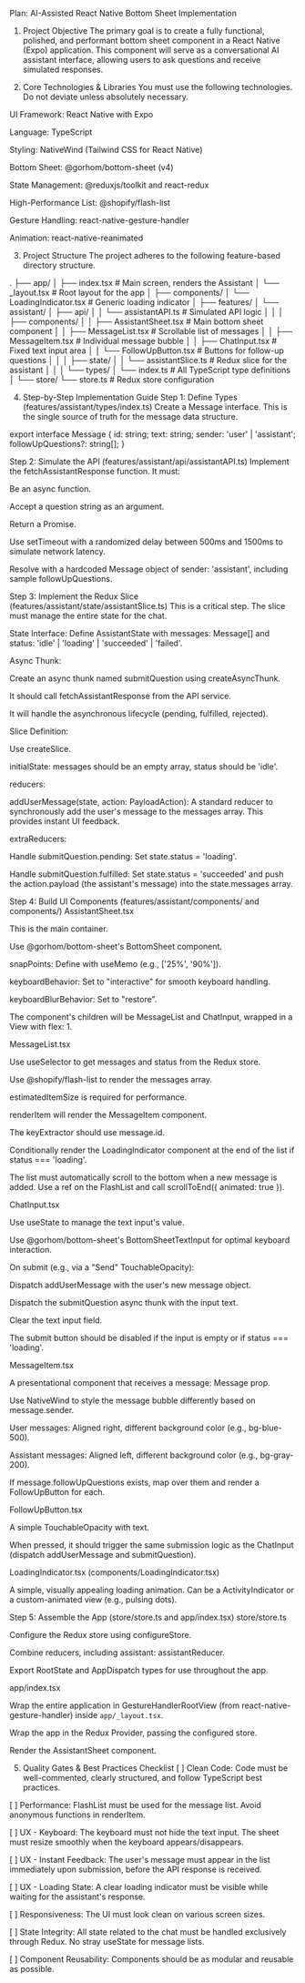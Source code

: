 Plan: AI-Assisted React Native Bottom Sheet Implementation

1. Project Objective
   The primary goal is to create a fully functional, polished, and performant bottom sheet component in a React Native (Expo) application. This component will serve as a conversational AI assistant interface, allowing users to ask questions and receive simulated responses.

2. Core Technologies & Libraries
   You must use the following technologies. Do not deviate unless absolutely necessary.

UI Framework: React Native with Expo

Language: TypeScript

Styling: NativeWind (Tailwind CSS for React Native)

Bottom Sheet: @gorhom/bottom-sheet (v4)

State Management: @reduxjs/toolkit and react-redux

High-Performance List: @shopify/flash-list

Gesture Handling: react-native-gesture-handler

Animation: react-native-reanimated

3. Project Structure
   The project adheres to the following feature-based directory structure.

.
├── app/
│ ├── index.tsx # Main screen, renders the Assistant
│ └── \_layout.tsx # Root layout for the app
│
├── components/
│ └── LoadingIndicator.tsx # Generic loading indicator
│
├── features/
│ └── assistant/
│ ├── api/
│ │ └── assistantAPI.ts # Simulated API logic
│ │
│ ├── components/
│ │ ├── AssistantSheet.tsx # Main bottom sheet component
│ │ ├── MessageList.tsx # Scrollable list of messages
│ │ ├── MessageItem.tsx # Individual message bubble
│ │ ├── ChatInput.tsx # Fixed text input area
│ │ └── FollowUpButton.tsx # Buttons for follow-up questions
│ │
│ ├── state/
│ │ └── assistantSlice.ts # Redux slice for the assistant
│ │
│ └── types/
│ └── index.ts # All TypeScript type definitions
│
└── store/
└── store.ts # Redux store configuration

4. Step-by-Step Implementation Guide
   Step 1: Define Types (features/assistant/types/index.ts)
   Create a Message interface. This is the single source of truth for the message data structure.

export interface Message {
id: string;
text: string;
sender: 'user' | 'assistant';
followUpQuestions?: string[];
}

Step 2: Simulate the API (features/assistant/api/assistantAPI.ts)
Implement the fetchAssistantResponse function. It must:

Be an async function.

Accept a question string as an argument.

Return a Promise<Message>.

Use setTimeout with a randomized delay between 500ms and 1500ms to simulate network latency.

Resolve with a hardcoded Message object of sender: 'assistant', including sample followUpQuestions.

Step 3: Implement the Redux Slice (features/assistant/state/assistantSlice.ts)
This is a critical step. The slice must manage the entire state for the chat.

State Interface: Define AssistantState with messages: Message[] and status: 'idle' | 'loading' | 'succeeded' | 'failed'.

Async Thunk:

Create an async thunk named submitQuestion using createAsyncThunk.

It should call fetchAssistantResponse from the API service.

It will handle the asynchronous lifecycle (pending, fulfilled, rejected).

Slice Definition:

Use createSlice.

initialState: messages should be an empty array, status should be 'idle'.

reducers:

addUserMessage(state, action: PayloadAction<Message>): A standard reducer to synchronously add the user's message to the messages array. This provides instant UI feedback.

extraReducers:

Handle submitQuestion.pending: Set state.status = 'loading'.

Handle submitQuestion.fulfilled: Set state.status = 'succeeded' and push the action.payload (the assistant's message) into the state.messages array.

Step 4: Build UI Components (features/assistant/components/ and components/)
AssistantSheet.tsx

This is the main container.

Use @gorhom/bottom-sheet's BottomSheet component.

snapPoints: Define with useMemo (e.g., ['25%', '90%']).

keyboardBehavior: Set to "interactive" for smooth keyboard handling.

keyboardBlurBehavior: Set to "restore".

The component's children will be MessageList and ChatInput, wrapped in a View with flex: 1.

MessageList.tsx

Use useSelector to get messages and status from the Redux store.

Use @shopify/flash-list to render the messages array.

estimatedItemSize is required for performance.

renderItem will render the MessageItem component.

The keyExtractor should use message.id.

Conditionally render the LoadingIndicator component at the end of the list if status === 'loading'.

The list must automatically scroll to the bottom when a new message is added. Use a ref on the FlashList and call scrollToEnd({ animated: true }).

ChatInput.tsx

Use useState to manage the text input's value.

Use @gorhom/bottom-sheet's BottomSheetTextInput for optimal keyboard interaction.

On submit (e.g., via a "Send" TouchableOpacity):

Dispatch addUserMessage with the user's new message object.

Dispatch the submitQuestion async thunk with the input text.

Clear the text input field.

The submit button should be disabled if the input is empty or if status === 'loading'.

MessageItem.tsx

A presentational component that receives a message: Message prop.

Use NativeWind to style the message bubble differently based on message.sender.

User messages: Aligned right, different background color (e.g., bg-blue-500).

Assistant messages: Aligned left, different background color (e.g., bg-gray-200).

If message.followUpQuestions exists, map over them and render a FollowUpButton for each.

FollowUpButton.tsx

A simple TouchableOpacity with text.

When pressed, it should trigger the same submission logic as the ChatInput (dispatch addUserMessage and submitQuestion).

LoadingIndicator.tsx (components/LoadingIndicator.tsx)

A simple, visually appealing loading animation. Can be a ActivityIndicator or a custom-animated view (e.g., pulsing dots).

Step 5: Assemble the App (store/store.ts and app/index.tsx)
store/store.ts

Configure the Redux store using configureStore.

Combine reducers, including assistant: assistantReducer.

Export RootState and AppDispatch types for use throughout the app.

app/index.tsx

Wrap the entire application in GestureHandlerRootView (from react-native-gesture-handler) inside `app/_layout.tsx`.

Wrap the app in the Redux Provider, passing the configured store.

Render the AssistantSheet component.

5. Quality Gates & Best Practices Checklist
   [ ] Clean Code: Code must be well-commented, clearly structured, and follow TypeScript best practices.

[ ] Performance: FlashList must be used for the message list. Avoid anonymous functions in renderItem.

[ ] UX - Keyboard: The keyboard must not hide the text input. The sheet must resize smoothly when the keyboard appears/disappears.

[ ] UX - Instant Feedback: The user's message must appear in the list immediately upon submission, before the API response is received.

[ ] UX - Loading State: A clear loading indicator must be visible while waiting for the assistant's response.

[ ] Responsiveness: The UI must look clean on various screen sizes.

[ ] State Integrity: All state related to the chat must be handled exclusively through Redux. No stray useState for message lists.

[ ] Component Reusability: Components should be as modular and reusable as possible.
